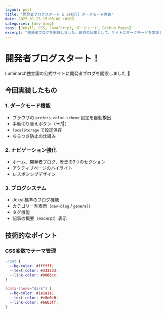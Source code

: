 ```yaml
---
layout: post
title: "開発者ブログスタート & Jekyll ダークモード実装"
date: 2025-01-23 15:00:00 +0900
categories: [dev-blog]
tags: [Jekyll, CSS, JavaScript, ダークモード, GitHub Pages]
excerpt: "開発者ブログを開設しました。最初の記事として、サイトにダークモードを実装した過程を記録します。"
---
```


# 開発者ブログスタート！

Luminarch独立国の公式サイトに開発者ブログを開設しました 🎉

## 今回実装したもの

### 1. ダークモード機能
- ブラウザの `prefers-color-scheme` 設定を自動検出
- 手動切り替えボタン（☀️/🌙）
- `localStorage` で設定保存
- ちらつき防止の仕組み

### 2. ナビゲーション強化
- ホーム、開発者ブログ、歴史の3つのセクション
- アクティブページのハイライト
- レスポンシブデザイン

### 3. ブログシステム
- Jekyll標準のブログ機能
- カテゴリー別表示（`dev-blog` / `general`）
- タグ機能
- 記事の概要（excerpt）表示

## 技術的なポイント

### CSS変数でテーマ管理

```css
:root {
  --bg-color: #ffffff;
  --text-color: #333333;
  --link-color: #0066cc;
}

[data-theme="dark"] {
  --bg-color: #1a1a1a;
  --text-color: #e0e0e0;
  --link-color: #66b3ff;
}
